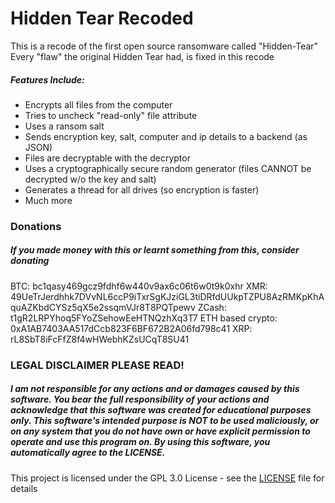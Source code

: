 # Hidden Tear Recoded
This is a recode of the first open source ransomware called "Hidden-Tear"
Every "flaw" the original Hidden Tear had, is fixed in this recode

##### Features Include:
- Encrypts all files from the computer
- Tries to uncheck "read-only" file attribute
- Uses a ransom salt
- Sends encryption key, salt, computer and ip details to a backend (as JSON)
- Files are decryptable with the decryptor
- Uses a cryptographically secure random generator (files CANNOT be decrypted w/o the key and salt)
- Generates a thread for all drives (so encryption is faster)
- Much more


### Donations
##### If you made money with this or learnt something from this, consider donating
BTC: bc1qasy469gcz9fdhf6w440v9ax6c06t6w0t9k0xhr
XMR: 49UeTrJerdhhk7DVvNL6ccP9iTxrSgKJziGL3tiDRfdUUkpTZPU8AzRMKpKhAquAZKbdCYSz5qX5e2ssqmVJr8T8PQTpewv
ZCash: t1gR2LRPYhoq5FYoZSehowEeHTNQzhXq3T7
ETH based crypto: 0xA1AB7403AA517dCcb823F6BF672B2A06fd798c41
XRP: rL8SbT8iFcFfZ8f4wHWebhKZsUCqT8SU41

### LEGAL DISCLAIMER PLEASE READ!
##### I am not responsible for any actions and or damages caused by this software. You bear the full responsibility of your actions and acknowledge that this software was created for educational purposes only. This software's intended purpose is NOT to be used maliciously, or on any system that you do not have own or have explicit permission to operate and use this program on. By using this software, you automatically agree to the LICENSE.

This project is licensed under the GPL 3.0 License - see the [LICENSE](/LICENSE) file for details
